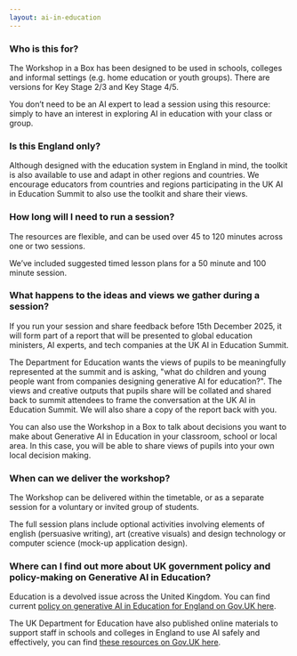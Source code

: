 ```yaml
---
layout: ai-in-education
---
```


<!--FAQs go in here, other content is in the home layout-->

### Who is this for? 

The Workshop in a Box has been designed to be used in schools, colleges and informal settings (e.g. home education or youth groups). There are versions for Key Stage 2/3 and Key Stage 4/5.

You don’t need to be an AI expert to lead a session using this resource: simply to have an interest in exploring AI in education with your class or group. 

### Is this England only?

Although designed with the education system in England in mind, the toolkit is also available to use and adapt in other regions and countries. We encourage educators from countries and regions participating in the UK AI in Education Summit to also use the toolkit and share their views.

### How long will I need to run a session?

The resources are flexible, and can be used over 45 to 120 minutes across one or two sessions.

We’ve included suggested timed lesson plans for a 50 minute and 100 minute session. 

### What happens to the ideas and views we gather during a session?

If you run your session and share feedback before 15th December 2025, it will form part of a report that will be presented to global education ministers, AI experts, and tech companies at the UK AI in Education Summit. 

The Department for Education wants the views of pupils to be meaningfully represented at the summit and is asking, "what do children and young people want from companies designing generative AI for education?". The views and creative outputs that pupils share will be collated and shared back to summit attendees to frame the conversation at the UK AI in Education Summit. We will also share a copy of the report back with you. 

You can also use the Workshop in a Box to talk about decisions you want to make about Generative AI in Education in your classroom, school or local area. In this case, you will be able to share views of pupils into your own local decision making.

### When can we deliver the workshop?

The Workshop can be delivered within the timetable, or as a separate session for a voluntary or invited group of students. 

The full session plans include optional activities involving elements of english (persuasive writing), art (creative visuals) and design technology or computer science (mock-up application design).

### Where can I find out more about UK government policy and policy-making on Generative AI in Education? 

Education is a devolved issue across the United Kingdom. You can find current [policy on generative AI in Education for England on Gov.UK here](https://www.gov.uk/government/collections/using-technology-in-education#artificial-intelligence).

The UK Department for Education have also published online materials to support staff in schools and colleges in England to use AI safely and effectively, you can find [these resources on Gov.UK here](https://www.gov.uk/government/collections/using-ai-in-education-settings-support-materials).